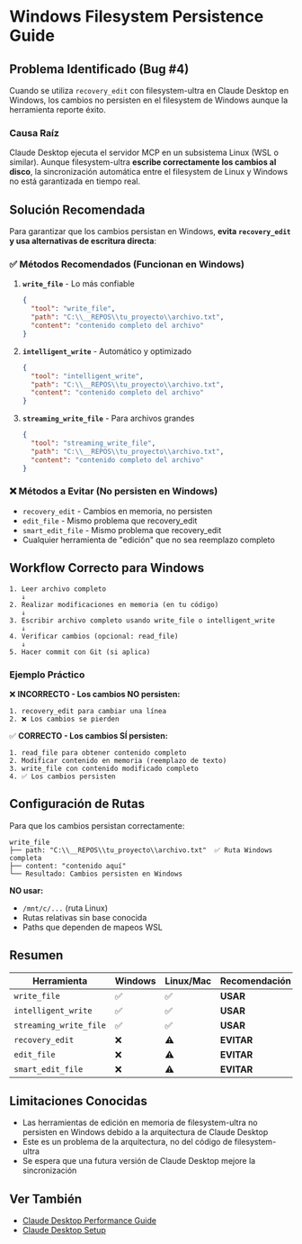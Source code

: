 # Windows Filesystem Persistence Guide

## Problema Identificado (Bug #4)

Cuando se utiliza `recovery_edit` con filesystem-ultra en Claude Desktop en Windows, los cambios no persisten en el filesystem de Windows aunque la herramienta reporte éxito.

### Causa Raíz

Claude Desktop ejecuta el servidor MCP en un subsistema Linux (WSL o similar). Aunque filesystem-ultra **escribe correctamente los cambios al disco**, la sincronización automática entre el filesystem de Linux y Windows no está garantizada en tiempo real.

## Solución Recomendada

Para garantizar que los cambios persistan en Windows, **evita `recovery_edit` y usa alternativas de escritura directa**:

### ✅ Métodos Recomendados (Funcionan en Windows)

1. **`write_file`** - Lo más confiable
   ```json
   {
     "tool": "write_file",
     "path": "C:\\__REPOS\\tu_proyecto\\archivo.txt",
     "content": "contenido completo del archivo"
   }
   ```

2. **`intelligent_write`** - Automático y optimizado
   ```json
   {
     "tool": "intelligent_write",
     "path": "C:\\__REPOS\\tu_proyecto\\archivo.txt",
     "content": "contenido completo del archivo"
   }
   ```

3. **`streaming_write_file`** - Para archivos grandes
   ```json
   {
     "tool": "streaming_write_file",
     "path": "C:\\__REPOS\\tu_proyecto\\archivo.txt",
     "content": "contenido completo del archivo"
   }
   ```

### ❌ Métodos a Evitar (No persisten en Windows)

- `recovery_edit` - Cambios en memoria, no persisten
- `edit_file` - Mismo problema que recovery_edit
- `smart_edit_file` - Mismo problema que recovery_edit
- Cualquier herramienta de "edición" que no sea reemplazo completo

## Workflow Correcto para Windows

```
1. Leer archivo completo
   ↓
2. Realizar modificaciones en memoria (en tu código)
   ↓
3. Escribir archivo completo usando write_file o intelligent_write
   ↓
4. Verificar cambios (opcional: read_file)
   ↓
5. Hacer commit con Git (si aplica)
```

### Ejemplo Práctico

❌ **INCORRECTO - Los cambios NO persisten:**
```
1. recovery_edit para cambiar una línea
2. ❌ Los cambios se pierden
```

✅ **CORRECTO - Los cambios SÍ persisten:**
```
1. read_file para obtener contenido completo
2. Modificar contenido en memoria (reemplazo de texto)
3. write_file con contenido modificado completo
4. ✅ Los cambios persisten
```

## Configuración de Rutas

Para que los cambios persistan correctamente:

```
write_file
├── path: "C:\\__REPOS\\tu_proyecto\\archivo.txt"  ✅ Ruta Windows completa
├── content: "contenido aquí"
└── Resultado: Cambios persisten en Windows
```

**NO usar:**
- `/mnt/c/...` (ruta Linux)
- Rutas relativas sin base conocida
- Paths que dependen de mapeos WSL

## Resumen

| Herramienta | Windows | Linux/Mac | Recomendación |
|---|---|---|---|
| `write_file` | ✅ | ✅ | **USAR** |
| `intelligent_write` | ✅ | ✅ | **USAR** |
| `streaming_write_file` | ✅ | ✅ | **USAR** |
| `recovery_edit` | ❌ | ⚠️ | **EVITAR** |
| `edit_file` | ❌ | ⚠️ | **EVITAR** |
| `smart_edit_file` | ❌ | ⚠️ | **EVITAR** |

## Limitaciones Conocidas

- Las herramientas de edición en memoria de filesystem-ultra no persisten en Windows debido a la arquitectura de Claude Desktop
- Este es un problema de la arquitectura, no del código de filesystem-ultra
- Se espera que una futura versión de Claude Desktop mejore la sincronización

## Ver También

- [Claude Desktop Performance Guide](Claude_Desktop_Performance_Guide.md)
- [Claude Desktop Setup](CLAUDE_DESKTOP_SETUP.md)
